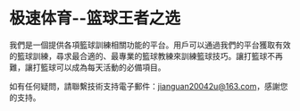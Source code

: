 # 极速体育--篮球王者之选

我們是一個提供各項籃球訓練相關功能的平台。用戶可以通過我們的平台獲取有效的籃球訓練，尋求最合適的、最專業的籃球教練來訓練籃球技巧。讓打籃球不再難，讓打籃球可以成為每天活動的必備項目。

如有任何疑問，請聯繫技術支持電子郵件：jianguan20042u@163.com，感謝您的支持。
